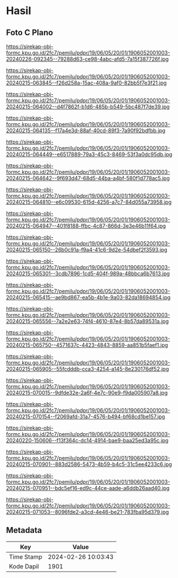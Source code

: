 # Hasil

## Foto C Plano

https://sirekap-obj-formc.kpu.go.id/2fc7/pemilu/pdpr/19/06/05/20/01/1906052001003-20240226-092345--79288d63-ce98-4abc-afd5-7a15f387726f.jpg

https://sirekap-obj-formc.kpu.go.id/2fc7/pemilu/pdpr/19/06/05/20/01/1906052001003-20240215-063845--f26d258a-15ac-408a-9af0-82bb5f7e3f21.jpg

https://sirekap-obj-formc.kpu.go.id/2fc7/pemilu/pdpr/19/06/05/20/01/1906052001003-20240215-064002--d4f7862f-b1d6-485b-b549-5bc487f7de39.jpg

https://sirekap-obj-formc.kpu.go.id/2fc7/pemilu/pdpr/19/06/05/20/01/1906052001003-20240215-064135--f17a4e3d-88af-40cd-89f3-7a90f92bdfbb.jpg

https://sirekap-obj-formc.kpu.go.id/2fc7/pemilu/pdpr/19/06/05/20/01/1906052001003-20240215-064449--e6517889-79a3-45c3-8469-53f3a0dc95db.jpg

https://sirekap-obj-formc.kpu.go.id/2fc7/pemilu/pdpr/19/06/05/20/01/1906052001003-20240215-064642--9f693d47-68d5-44ba-a4bf-580f1d778ac5.jpg

https://sirekap-obj-formc.kpu.go.id/2fc7/pemilu/pdpr/19/06/05/20/01/1906052001003-20240215-064810--e6c09530-615d-4256-a7c7-84d055a73958.jpg

https://sirekap-obj-formc.kpu.go.id/2fc7/pemilu/pdpr/19/06/05/20/01/1906052001003-20240215-064947--401f8188-ffbc-4c87-866d-3e3e46b11f64.jpg

https://sirekap-obj-formc.kpu.go.id/2fc7/pemilu/pdpr/19/06/05/20/01/1906052001003-20240215-065150--26b0c91a-f9a4-41c6-9d2e-54dbef2f3593.jpg

https://sirekap-obj-formc.kpu.go.id/2fc7/pemilu/pdpr/19/06/05/20/01/1906052001003-20240215-065301--3cdb7896-1cd5-404f-989a-48bbca6b7613.jpg

https://sirekap-obj-formc.kpu.go.id/2fc7/pemilu/pdpr/19/06/05/20/01/1906052001003-20240215-065415--ae9bd867-ea5b-4b1e-9a03-82da18694854.jpg

https://sirekap-obj-formc.kpu.go.id/2fc7/pemilu/pdpr/19/06/05/20/01/1906052001003-20240215-065556--7a2e2e63-74f4-4610-87e4-8b57da89531a.jpg

https://sirekap-obj-formc.kpu.go.id/2fc7/pemilu/pdpr/19/06/05/20/01/1906052001003-20240215-065750--4571637c-4423-4843-8859-aa851b5faef1.jpg

https://sirekap-obj-formc.kpu.go.id/2fc7/pemilu/pdpr/19/06/05/20/01/1906052001003-20240215-065905--55fcdddb-cca3-4254-a145-8e230176df52.jpg

https://sirekap-obj-formc.kpu.go.id/2fc7/pemilu/pdpr/19/06/05/20/01/1906052001003-20240215-070015--9dfde32e-2a6f-4e7c-90e9-f9da005907a8.jpg

https://sirekap-obj-formc.kpu.go.id/2fc7/pemilu/pdpr/19/06/05/20/01/1906052001003-20240215-070154--f2069afd-31a7-4576-b494-bf68cd1be157.jpg

https://sirekap-obj-formc.kpu.go.id/2fc7/pemilu/pdpr/19/06/05/20/01/1906052001003-20240220-150606--f13f364c-dc14-4914-bae9-baa25ed3a95c.jpg

https://sirekap-obj-formc.kpu.go.id/2fc7/pemilu/pdpr/19/06/05/20/01/1906052001003-20240215-070901--883d2586-5473-4b59-b4c5-31c5ee4233c6.jpg

https://sirekap-obj-formc.kpu.go.id/2fc7/pemilu/pdpr/19/06/05/20/01/1906052001003-20240215-070951--bdc5ef16-ed9c-44ce-aade-a6ddb26aad40.jpg

https://sirekap-obj-formc.kpu.go.id/2fc7/pemilu/pdpr/19/06/05/20/01/1906052001003-20240215-071053--8096fde2-a3cd-4e46-be21-783fba95d379.jpg


## Metadata

| Key        | Value               |
| ---------- | ------------------- |
| Time Stamp | 2024-02-26 10:03:43 |
| Kode Dapil | 1901                |



